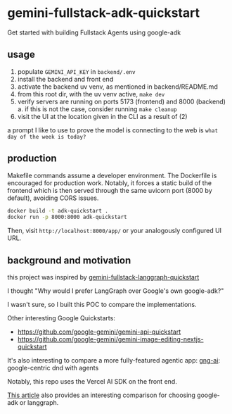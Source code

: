 # gemini-fullstack-adk-quickstart

Get started with building Fullstack Agents using google-adk

## usage

1. populate `GEMINI_API_KEY` in `backend/.env`
2. install the backend and front end
3. activate the backend uv venv, as mentioned in backend/README.md
4. from this root dir, with the uv venv active, `make dev`
5. verify servers are running on ports 5173 (frontend) and 8000 (backend)
    a. if this is not the case, consider running `make cleanup`
6. visit the UI at the location given in the CLI as a result of (2)

a prompt I like to use to prove the model is connecting to the web is `what day of the week is today?`

## production

Makefile commands assume a developer environment. The Dockerfile is encouraged for production work. Notably, it forces a static build of the frontend which is then served through the same uvicorn port (8000 by default), avoiding CORS issues.

```bash
docker build -t adk-quickstart .
docker run -p 8000:8000 adk-quickstart
```

Then, visit `http://localhost:8000/app/` or your analogously configured UI URL.

## background and motivation

this project was inspired by [gemini-fullstack-langgraph-quickstart](https://github.com/google-gemini/gemini-fullstack-langgraph-quickstart)

I thought "Why would I prefer LangGraph over Google's own google-adk?"

I wasn't sure, so I built this POC to compare the implementations.

Other interesting Google Quickstarts:

- <https://github.com/google-gemini/gemini-api-quickstart>
- <https://github.com/google-gemini/gemini-image-editing-nextjs-quickstart>

It's also interesting to compare a more fully-featured agentic app:
[gng-ai](https://github.com/Vandivier/gng-ai): google-centric dnd with agents

Notably, this repo uses the Vercel AI SDK on the front end.

[This article](https://medium.com/@jjaladi/langgraph-vs-adk-a-developers-guide-to-choosing-the-right-ai-agent-framework-b59f756bcd98) also provides an interesting comparison for choosing google-adk or langgraph.
